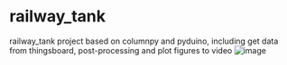 # railway_tank
railway_tank project based on columnpy and pyduino, including get data from thingsboard, post-processing and plot figures to video
![image](https://github.com/Yuchen971/railway_tank/blob/main/output_figure/Screen%20Shot%202020-12-17%20at%2011.47.00%20am.png)
